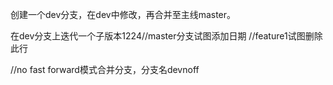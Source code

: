 创建一个dev分支，在dev中修改，再合并至主线master。

在dev分支上迭代一个子版本1224//master分支试图添加日期
//feature1试图删除此行

//no fast forward模式合并分支，分支名devnoff

